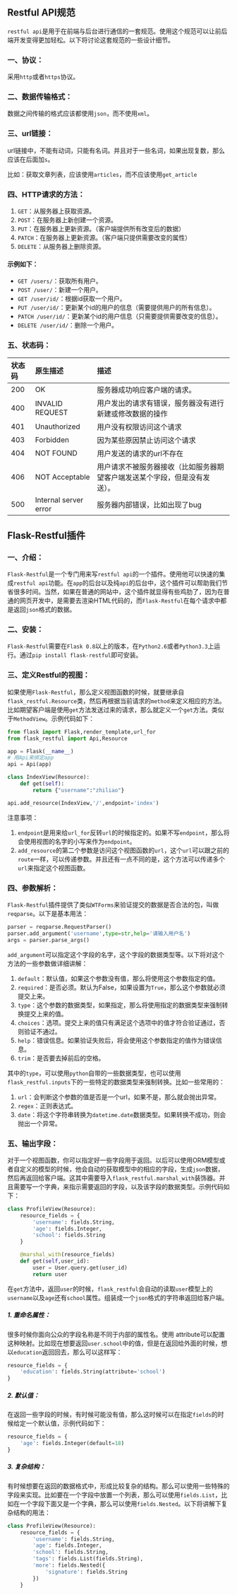 ## Restful API规范

`restful api`是用于在前端与后台进行通信的一套规范。使用这个规范可以让前后端开发变得更加轻松。以下将讨论这套规范的一些设计细节。

### 一、协议：

采用`http`或者`https`协议。

### 二、数据传输格式：

数据之间传输的格式应该都使用`json`，而不使用`xml`。

### 三、url链接：

url链接中，不能有动词，只能有名词。并且对于一些名词，如果出现复数，那么应该在后面加`s`。

比如：获取文章列表，应该使用`articles`，而不应该使用`get_article`

### 四、HTTP请求的方法：

1. `GET`：从服务器上获取资源。
2. `POST`：在服务器上新创建一个资源。
3. `PUT`：在服务器上更新资源。（客户端提供所有改变后的数据）
4. `PATCH`：在服务器上更新资源。（客户端只提供需要改变的属性）
5. `DELETE`：从服务器上删除资源。

#### 示例如下：

- `GET /users/`：获取所有用户。
- `POST /user/`：新建一个用户。
- `GET /user/id/`：根据id获取一个用户。
- `PUT /user/id/`：更新某个id的用户的信息（需要提供用户的所有信息）。
- `PATCH /user/id/`：更新某个id的用户信息（只需要提供需要改变的信息）。
- `DELETE /user/id/`：删除一个用户。

### 五、状态码：

| 状态码 | 原生描述              | 描述                                                         |
| :----- | :-------------------- | :----------------------------------------------------------- |
| 200    | OK                    | 服务器成功响应客户端的请求。                                 |
| 400    | INVALID REQUEST       | 用户发出的请求有错误，服务器没有进行新建或修改数据的操作     |
| 401    | Unauthorized          | 用户没有权限访问这个请求                                     |
| 403    | Forbidden             | 因为某些原因禁止访问这个请求                                 |
| 404    | NOT FOUND             | 用户发送的请求的url不存在                                    |
| 406    | NOT Acceptable        | 用户请求不被服务器接收（比如服务器期望客户端发送某个字段，但是没有发送）。 |
| 500    | Internal server error | 服务器内部错误，比如出现了bug                                |

## Flask-Restful插件

### 一、介绍：

`Flask-Restful`是一个专门用来写`restful api`的一个插件。使用他可以快速的集成`restful api`功能。在`app`的后台以及纯`api`的后台中，这个插件可以帮助我们节省很多时间。当然，如果在普通的网站中，这个插件就显得有些鸡肋了，因为在普通的网页开发中，是需要去渲染HTML代码的，而`Flask-Restful`在每个请求中都是返回`json`格式的数据。

### 二、安装：

`Flask-Restful`需要在`Flask 0.8`以上的版本，在`Python2.6`或者`Python3.3`上运行。通过`pip install flask-restful`即可安装。

### 三、定义Restful的视图：

如果使用`Flask-Restful`，那么定义视图函数的时候，就要继承自`flask_restful.Resource`类，然后再根据当前请求的`method`来定义相应的方法。比如期望客户端是使用`get`方法发送过来的请求，那么就定义一个`get`方法。类似于`MethodView`。示例代码如下：

```python
from flask import Flask,render_template,url_for
from flask_restful import Api,Resource

app = Flask(__name__)
# 用Api来绑定app
api = Api(app)

class IndexView(Resource):
    def get(self):
        return {"username":"zhiliao"}

api.add_resource(IndexView,'/',endpoint='index')
```

注意事项：

1. `endpoint`是用来给`url_for`反转`url`的时候指定的。如果不写`endpoint`，那么将会使用视图的名字的小写来作为`endpoint`。
2. `add_resource`的第二个参数是访问这个视图函数的`url`，这个`url`可以跟之前的`route`一样，可以传递参数。并且还有一点不同的是，这个方法可以传递多个`url`来指定这个视图函数。

### 四、参数解析：

`Flask-Restful`插件提供了类似`WTForms`来验证提交的数据是否合法的包，叫做`reqparse`。以下是基本用法：

```python
parser = reqparse.RequestParser()
parser.add_argument('username',type=str,help='请输入用户名')
args = parser.parse_args()
```

`add_argument`可以指定这个字段的名字，这个字段的数据类型等。以下将对这个方法的一些参数做详细讲解：

1. `default`：默认值，如果这个参数没有值，那么将使用这个参数指定的值。
2. `required`：是否必须。默认为False，如果设置为`True`，那么这个参数就必须提交上来。
3. `type`：这个参数的数据类型，如果指定，那么将使用指定的数据类型来强制转换提交上来的值。
4. `choices`：选项。提交上来的值只有满足这个选项中的值才符合验证通过，否则验证不通过。
5. `help`：错误信息。如果验证失败后，将会使用这个参数指定的值作为错误信息。
6. `trim`：是否要去掉前后的空格。

其中的`type`，可以使用`python`自带的一些数据类型，也可以使用`flask_restful.inputs`下的一些特定的数据类型来强制转换。比如一些常用的：

1. `url`：会判断这个参数的值是否是一个url，如果不是，那么就会抛出异常。
2. `regex`：正则表达式。
3. `date`：将这个字符串转换为`datetime.date`数据类型。如果转换不成功，则会抛出一个异常。

### 五、输出字段：

对于一个视图函数，你可以指定好一些字段用于返回。以后可以使用ORM模型或者自定义的模型的时候，他会自动的获取模型中的相应的字段，生成`json`数据，然后再返回给客户端。这其中需要导入`flask_restful.marshal_with`装饰器。并且需要写一个字典，来指示需要返回的字段，以及该字段的数据类型。示例代码如下：

```python
class ProfileView(Resource):
    resource_fields = {
        'username': fields.String,
        'age': fields.Integer,
        'school': fields.String
    }

    @marshal_with(resource_fields)
    def get(self,user_id):
        user = User.query.get(user_id)
        return user
```

在`get`方法中，返回`user`的时候，`flask_restful`会自动的读取`user`模型上的`username`以及`age`还有`school`属性。组装成一个`json`格式的字符串返回给客户端。

##### 1. 重命名属性：

很多时候你面向公众的字段名称是不同于内部的属性名。使用 attribute可以配置这种映射。比如现在想要返回`user.school`中的值，但是在返回给外面的时候，想以`education`返回回去，那么可以这样写：

```python
resource_fields = {
    'education': fields.String(attribute='school')
}
```

##### 2. 默认值：

在返回一些字段的时候，有时候可能没有值，那么这时候可以在指定`fields`的时候给定一个默认值，示例代码如下：

```python
resource_fields = {
    'age': fields.Integer(default=18)
}
```

##### 3. 复杂结构：

有时候想要在返回的数据格式中，形成比较复杂的结构。那么可以使用一些特殊的字段来实现。比如要在一个字段中放置一个列表，那么可以使用`fields.List`，比如在一个字段下面又是一个字典，那么可以使用`fields.Nested`。以下将讲解下复杂结构的用法：

```python
class ProfileView(Resource):
    resource_fields = {
        'username': fields.String,
        'age': fields.Integer,
        'school': fields.String,
        'tags': fields.List(fields.String),
        'more': fields.Nested({
            'signature': fields.String
        })
    }
```